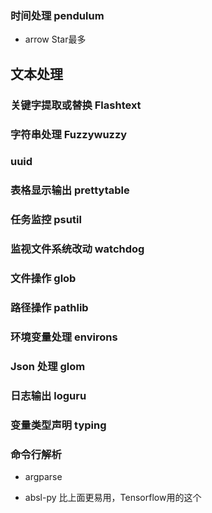 
### 时间处理 pendulum
- arrow
Star最多

## 文本处理
### 关键字提取或替换 Flashtext

### 字符串处理 Fuzzywuzzy

### uuid

### 表格显示输出 prettytable

### 任务监控 psutil

### 监视文件系统改动 watchdog

### 文件操作 glob

### 路径操作 pathlib

### 环境变量处理 environs

### Json 处理 glom

### 日志输出 loguru

### 变量类型声明 typing

### 命令行解析
- argparse

- absl-py
比上面更易用，Tensorflow用的这个



